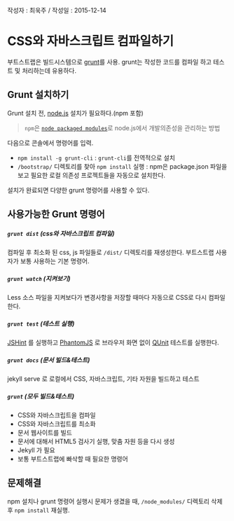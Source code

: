 작성자 : 최욱주 / 작성일 : 2015-12-14



# CSS와 자바스크립트 컴파일하기

부트스트랩은 빌드시스템으로 [grunt](http://gruntjs.com)를 사용.
grunt는 작성한 코드를 컴파일 하고 테스트 및 처리하는데 유용하다.






## Grunt 설치하기

Grunt 설치 전, [node.js](http://nodejs.org/download/) 설치가 필요하다.(npm 포함)
> `npm`은 [`node packaged modules`](https://www.npmjs.com/)로 node.js에서 개발의존성을 관리하는 방법


다음으로 콘솔에서 명령어를 입력.
* `npm install -g grunt-cli` : `grunt-cli`를 전역적으로 설치
* `/bootstrap/` 디렉토리를 찾아 `npm install` 실행 : npm은 package.json 파일을 보고 필요한 로컬 의존성 프로젝트들을 자동으로 설치한다.

설치가 완료되면 다양한 grunt 명령어를 사용할 수 있다.





## 사용가능한 Grunt 명령어


##### `grunt dist` (css와 자바스크립트 컴파일)
컴파일 후 최소화 된 css, js 파일들로 `/dist/` 디렉토리를 재생성한다.
부트스트랩 사용자가 보통 사용하는 기본 명령어.


##### `grunt watch` (지켜보기)
Less 소스 파일을 지켜보다가 변경사항을 저장할 때마다 자동으로 CSS로 다시 컴파일한다.


##### `grunt test` (테스트 실행)
[JSHint](http://jshint.com) 를 실행하고 [PhantomJS](http://phantomjs.org) 로 브라우저 화면 없이 [QUnit](http://qunitjs.com) 테스트를 실행한다.


##### `grunt docs` (문서 빌드&테스트)
jekyll serve 로 로컬에서 CSS, 자바스크립트, 기타 자원을 빌드하고 테스트


##### `grunt` (모두 빌드&테스트)
* CSS와 자바스크립트을 컴파일
* CSS와 자바스크립트를 최소화
* 문서 웹사이트를 빌드
* 문서에 대해서 HTML5 검사기 실행, 맞춤 자원 등을 다시 생성
* Jekyll 가 필요
* 보통 부트스트랩에 빠삭할 때 필요한 명령어





## 문제해결
npm 설치나 grunt 명령어 실행시 문제가 생겼을 때, `/node_modules/` 디렉토리 삭제 후 `npm install` 재실행.